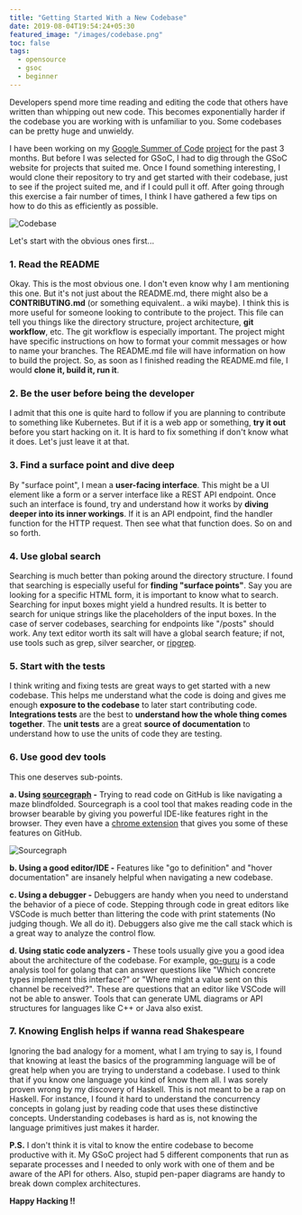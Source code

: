 ```yaml
---
title: "Getting Started With a New Codebase"
date: 2019-08-04T19:54:24+05:30
featured_image: "/images/codebase.png"
toc: false
tags:
  - opensource
  - gsoc
  - beginner
---
```


Developers spend more time reading and editing the code that others have written than whipping out new code. This becomes exponentially harder if the codebase you are working with is unfamiliar to you.  Some codebases can be pretty huge and unwieldy.
    
I have been working on my [Google Summer of Code](https://summerofcode.withgoogle.com/) [project](https://summerofcode.withgoogle.com/projects/#5444359158235136) for the past 3 months. But before I was selected for GSoC, I had to dig through the GSoC website for projects that suited me. Once I found something interesting, I would clone their repository to try and get started with their codebase, just to see if the project suited me, and if I could pull it off. After going through this exercise a fair number of times, I think I have gathered a few tips on how to do this as efficiently as possible.


![Codebase](/images/codebase.png)


Let's start with the obvious ones first...

### 1. Read the README
Okay. This is the most obvious one. I don't even know why I am mentioning this one. But it's not just about the README.md, there might also be a **CONTRIBUTING.md** (or something equivalent.. a wiki maybe). I think this is more useful for someone looking to contribute to the project. This file can tell you things like the directory structure, project architecture, **git workflow**, etc. The git workflow is especially important. The project might have specific instructions on how to format your commit messages or how to name your branches. The README.md file will have information on how to build the project. So, as soon as I finished reading the README.md file, I would **clone it, build it, run it**.

### 2. Be the user before being the developer
I admit that this one is quite hard to follow if you are planning to contribute to something like Kubernetes. But if it is a web app or something, **try it out** before you start hacking on it. It is hard to fix something if don't know what it does. Let's just leave it at that.

### 3. Find a surface point and dive deep
By "surface point", I mean a **user-facing interface**. This might be a UI element like a form or a server interface like a REST API endpoint. Once such an interface is found, try and understand how it works by **diving deeper into its inner workings**. If it is an API endpoint, find the handler function for the HTTP request. Then see what that function does. So on and so forth.

### 4. Use global search
Searching is much better than poking around the directory structure. I found that searching is especially useful for **finding "surface points"**. Say you are looking for a specific HTML form, it is important to know what to search. Searching for input boxes might yield a hundred results. It is better to search for unique strings like the placeholders of the input boxes. In the case of server codebases, searching for endpoints like "/posts" should work. Any text editor worth its salt will have a global search feature; if not, use tools such as grep, silver searcher, or [ripgrep](https://github.com/BurntSushi/ripgrep).

### 5. Start with the tests
I think writing and fixing tests are great ways to get started with a new codebase. This helps me understand what the code is doing and gives me enough **exposure to the codebase** to later start contributing code. **Integrations tests** are the best to **understand how the whole thing comes together**. The **unit tests** are a great **source of documentation** to understand how to use the units of code they are testing.

### 6. Use good dev tools
This one deserves sub-points.

**a. Using [sourcegraph](https://about.sourcegraph.com/) -** Trying to read code on GitHub is like navigating a maze blindfolded. Sourcegraph is a cool tool that makes reading code in the browser bearable by giving you powerful IDE-like features right in the browser. They even have a [chrome extension](https://chrome.google.com/webstore/detail/sourcegraph/dgjhfomjieaadpoljlnidmbgkdffpack?hl=en) that gives you some of these features on GitHub. 

![Sourcegraph](/images/sourcegraph.png)

**b. Using a good editor/IDE -** Features like "go to definition" and "hover documentation" are insanely helpful when navigating a new codebase.

**c. Using a debugger -** Debuggers are handy when you need to understand the behavior of a piece of code. Stepping through code in great editors like VSCode is much better than littering the code with print statements (No judging though. We all do it). Debuggers also give me the call stack which is a great way to analyze the control flow.

**d. Using static code analyzers -** These tools usually give you a good idea about the architecture of the codebase. For example, [go-guru](https://docs.google.com/document/d/1_Y9xCEMj5S-7rv2ooHpZNH15JgRT5iM742gJkw5LtmQ/edit) is a code analysis tool for golang that can answer questions like "Which concrete types implement this interface?" or "Where might a value sent on this channel be received?". These are questions that an editor like VSCode will not be able to answer. Tools that can generate UML diagrams or API structures for languages like C++ or Java also exist.


### 7. Knowing English helps if wanna read Shakespeare
Ignoring the bad analogy for a moment, what I am trying to say is, I found that knowing at least the basics of the programming language will be of great help when you are trying to understand a codebase. I used to think that if you know one language you kind of know them all. I was sorely proven wrong by my discovery of Haskell. This is not meant to be a rap on Haskell. For instance, I found it hard to understand the concurrency concepts in golang just by reading code that uses these distinctive concepts. Understanding codebases is hard as is, not knowing the language primitives just makes it harder.

**P.S.** I don't think it is vital to know the entire codebase to become productive with it. My GSoC project had 5 different components that run as separate processes and I needed to only work with one of them and be aware of the API for others. Also, stupid pen-paper diagrams are handy to break down complex architectures.

**Happy Hacking !!**